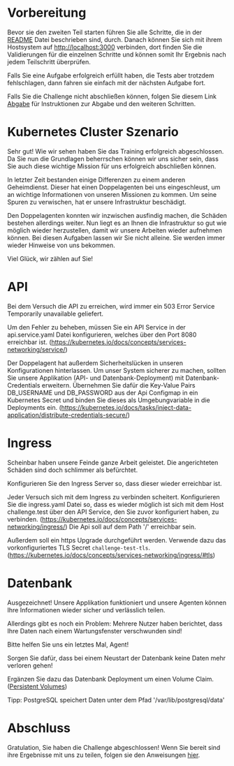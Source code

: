 # Vorbereitung
Bevor sie den zweiten Teil starten führen Sie alle Schritte, die in der [README](../../README.md) Datei beschrieben sind, durch. Danach können Sie sich mit ihrem Hostsystem auf <http://localhost:3000> verbinden, dort finden Sie die Validierungen für die einzelnen Schritte und können somit Ihr Ergebnis nach jedem Teilschritt überprüfen.

Falls Sie eine Aufgabe erfolgreich erfüllt haben, die Tests aber trotzdem fehlschlagen, dann fahren sie einfach mit der nächsten Aufgabe fort.

Falls Sie die Challenge nicht abschließen können, folgen Sie diesem Link [Abgabe](./4_Abgabe.md) für Instruktionen zur Abgabe und den weiteren Schritten.

# Kubernetes Cluster Szenario

Sehr gut! Wie wir sehen haben Sie das Training erfolgreich abgeschlossen. Da Sie nun die Grundlagen beherrschen können wir uns sicher sein, dass Sie auch diese wichtige Mission für uns erfolgreich abschließen können.

In letzter Zeit bestanden einige Differenzen zu einem anderen Geheimdienst. Dieser hat einen Doppelagenten bei uns eingeschleust, um an wichtige Informationen von unseren Missionen zu kommen. Um seine Spuren zu verwischen, hat er unsere Infrastruktur beschädigt.

Den Doppelagenten konnten wir inzwischen ausfindig machen, die Schäden bestehen allerdings weiter. Nun liegt es an Ihnen die Infrastruktur so gut wie möglich wieder herzustellen, damit wir unsere Arbeiten wieder aufnehmen können. Bei diesen Aufgaben lassen wir Sie nicht alleine. Sie werden immer wieder Hinweise von uns bekommen.

Viel Glück, wir zählen auf Sie!

# API

Bei dem Versuch die API zu erreichen, wird immer ein 503 Error Service Temporarily unavailable geliefert.

Um den Fehler zu beheben, müssen Sie ein API Service in der api.service.yaml Datei konfigurieren, welches über den Port 8080 erreichbar ist. (<https://kubernetes.io/docs/concepts/services-networking/service/>)

Der Doppelagent hat außerdem Sicherheitslücken in unseren Konfigurationen hinterlassen. Um unser System sicherer zu machen, sollten Sie unsere Applikation (API- und Datenbank-Deployment) mit Datenbank-Credentials erweitern. Übernehmen Sie dafür die Key-Value Pairs DB_USERNAME und DB_PASSWORD aus der Api Configmap in ein Kubernetes Secret und binden Sie dieses als Umgebungvariable in die Deployments ein. (<https://kubernetes.io/docs/tasks/inject-data-application/distribute-credentials-secure/>)

# Ingress

Scheinbar haben unsere Feinde ganze Arbeit geleistet. Die angerichteten Schäden sind doch schlimmer als befürchtet.

Konfigurieren Sie den Ingress Server so, dass dieser wieder erreichbar ist.

Jeder Versuch sich mit dem Ingress zu verbinden scheitert. Konfigurieren Sie die ingress.yaml Datei so, dass es wieder möglich ist sich mit dem Host challenge.test über den API Service, den Sie zuvor konfiguriert haben, zu verbinden. (<https://kubernetes.io/docs/concepts/services-networking/ingress/>)
Die Api soll auf dem Path '/' erreichbar sein.

Außerdem soll ein https Upgrade durchgeführt werden. Verwende dazu das vorkonfiguriertes TLS Secret `challenge-test-tls`. (<https://kubernetes.io/docs/concepts/services-networking/ingress/#tls>)

# Datenbank

Ausgezeichnet! Unsere Applikation funktioniert und unsere Agenten können Ihre Informationen wieder sicher und verlässlich teilen.

Allerdings gibt es noch ein Problem: Mehrere Nutzer haben berichtet, dass Ihre Daten nach einem Wartungsfenster verschwunden sind!

Bitte helfen Sie uns ein letztes Mal, Agent!

Sorgen Sie dafür, dass bei einem Neustart der Datenbank keine Daten mehr verloren gehen!

Ergänzen Sie dazu das Datenbank Deployment um einen Volume Claim. ([Persistent Volumes](https://kubernetes.io/docs/concepts/storage/persistent-volumes/))

Tipp: PostgreSQL speichert Daten unter dem Pfad '/var/lib/postgresql/data'

# Abschluss

Gratulation, Sie haben die Challenge abgeschlossen!
Wenn Sie bereit sind ihre Ergebnisse mit uns zu teilen, folgen sie den Anweisungen [hier](./4_Abgabe.md).